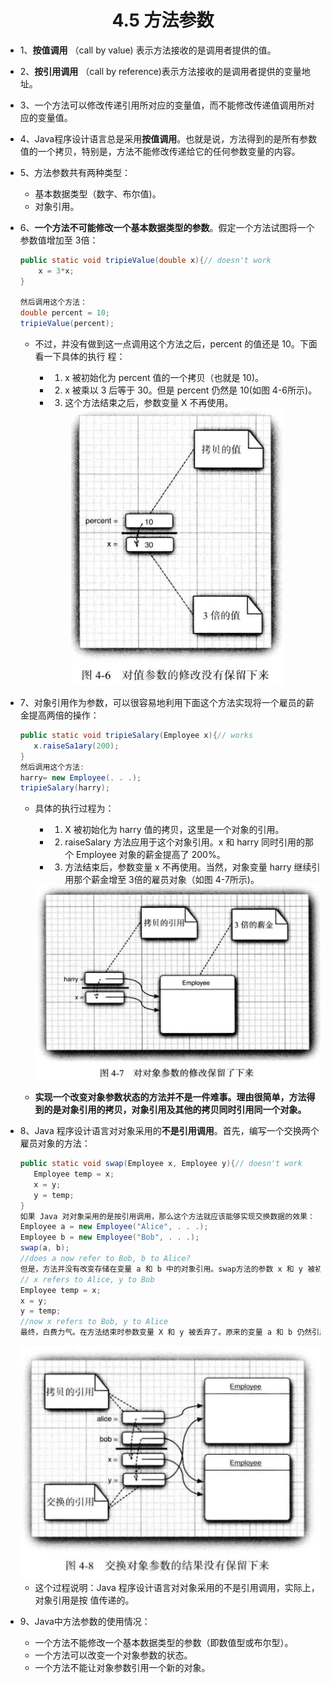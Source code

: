 <div align=center><h1>4.5 方法参数</h1></div>

* 1、**按值调用** （call by value) 表示方法接收的是调用者提供的值。
* 2、**按引用调用** （call by reference)表示方法接收的是调用者提供的变量地址。
* 3、一个方法可以修改传递引用所对应的变量值，而不能修改传递值调用所对应的变量值。
* 4、Java程序设计语言总是采用**按值调用**。也就是说，方法得到的是所有参数值的一个拷贝，特别是，方法不能修改传递给它的任何参数变量的内容。
* 5、方法参数共有两种类型：
	* 基本数据类型（数字、布尔值)。
	* 对象引用。
* 6、**一个方法不可能修改一个基本数据类型的参数**。假定一个方法试图将一个参数值增加至 3倍：
  ```java
  public static void tripieValue(double x){// doesn't work
      x = 3*x;
  }

  然后调用这个方法：
  double percent = 10;
  tripieValue(percent);
  ```

	* 不过，并没有做到这一点调用这个方法之后，percent 的值还是 10。下面看一下具体的执行
程：
		* 1) x 被初始化为 percent 值的一个拷贝（也就是 10)。
		* 2) x 被乘以 3 后等于 30。但是 percent 仍然是 10(如图 4-6所示)。
		* 3) 这个方法结束之后，参数变量 X 不再使用。

  		<div align="center"><img src="./img/005.png"/></div>

* 7、对象引用作为参数，可以很容易地利用下面这个方法实现将一个雇员的薪金提高两倍的操作：
  ```java
  public static void tripieSalary(Employee x){// works
     x.raiseSa1ary(200);
  }
  然后调用这个方法:
  harry= new Employee(. . .);
  tripieSalary(harry);
  ```
	* 具体的执行过程为：
		* 1) X 被初始化为 harry 值的拷贝，这里是一个对象的引用。	
		* 2) raiseSalary 方法应用于这个对象引用。x 和 harry 同时引用的那个 Employee 对象的薪金提高了 200%。
		* 3) 方法结束后，参数变量 x 不再使用。当然，对象变量 harry 继续引用那个薪金增至 3倍的雇员对象（如图 4-7所示)。

  		<div align="center"><img src="./img/006.png"/></div>
	* **实现一个改变对象参数状态的方法并不是一件难事。理由很简单，方法得到的是对象引用的拷贝，对象引用及其他的拷贝同时引用同一个对象。**
* 8、Java 程序设计语言对对象采用的**不是引用调用**。首先，编写一个交换两个雇员对象的方法：
  ```java
  public static void swap(Employee x, Employee y){// doesn't work
     Employee temp = x;
     x = y;
     y = temp;
  }
  如果 Java 对对象采用的是按引用调用，那么这个方法就应该能够实现交换数据的效果：
  Employee a = new Employee("Alice", . . .);
  Employee b = new Employee("Bob", . . .);
  swap(a, b);
  //does a now refer to Bob, b to Alice?
  但是，方法并没有改变存储在变量 a 和 b 中的对象引用。swap方法的参数 x 和 y 被初始化为两个对象引用的拷贝，这个方法交换的是这两个拷贝。
  // x refers to Alice, y to Bob
  Employee temp = x;
  x = y;
  y = temp;
  //now x refers to Bob, y to Alice
  最终，白费力气。在方法结束时参数变量 X 和 y 被丢弃了。原来的变量 a 和 b 仍然引用这个方法调用之前所引用的对象（如图 4-8所示)。
  ```

  <div align="center"><img src="./img/007.png"/></div>

	* 这个过程说明：Java 程序设计语言对对象采用的不是引用调用，实际上，对象引用是按
值传递的。

* 9、Java中方法参数的使用情况：
	* 一个方法不能修改一个基本数据类型的参数（即数值型或布尔型）。
	* 一个方法可以改变一个对象参数的状态。
	* 一个方法不能让对象参数引用一个新的对象。